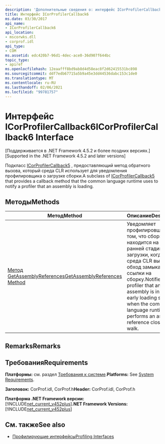 ```yaml
---
description: 'Дополнительные сведения о: интерфейс ICorProfilerCallback6'
title: Интерфейс ICorProfilerCallback6
ms.date: 03/30/2017
api_name:
- ICorProfilerCallback6
api_location:
- mscorwks.dll
- corprof.idl
api_type:
- COM
ms.assetid: edc420b7-96d1-4dec-ace0-36d907f644bc
topic_type:
- apiref
ms.openlocfilehash: 12eaafff8bd9ab8d4d58eac8f2d62415531bc898
ms.sourcegitcommit: ddf7edb67715a5b9a45e3dd44536dabc153c1de0
ms.translationtype: MT
ms.contentlocale: ru-RU
ms.lasthandoff: 02/06/2021
ms.locfileid: "99781757"
---
```

# <a name="icorprofilercallback6-interface"></a><span data-ttu-id="95d12-103">Интерфейс ICorProfilerCallback6</span><span class="sxs-lookup"><span data-stu-id="95d12-103">ICorProfilerCallback6 Interface</span></span>

<span data-ttu-id="95d12-104">[Поддерживается в .NET Framework 4.5.2 и более поздних версиях.]</span><span class="sxs-lookup"><span data-stu-id="95d12-104">[Supported in the .NET Framework 4.5.2 and later versions]</span></span>  
  
 <span data-ttu-id="95d12-105">Подкласс [ICorProfilerCallback5](icorprofilercallback5-interface.md) , предоставляющий метод обратного вызова, который среда CLR использует для уведомления профилировщика о загрузке сборки.</span><span class="sxs-lookup"><span data-stu-id="95d12-105">A subclass of [ICorProfilerCallback5](icorprofilercallback5-interface.md) that provides a callback method that the common language runtime uses to notify a profiler that an assembly is loading.</span></span>  
  
## <a name="methods"></a><span data-ttu-id="95d12-106">Методы</span><span class="sxs-lookup"><span data-stu-id="95d12-106">Methods</span></span>  
  
|<span data-ttu-id="95d12-107">Метод</span><span class="sxs-lookup"><span data-stu-id="95d12-107">Method</span></span>|<span data-ttu-id="95d12-108">Описание</span><span class="sxs-lookup"><span data-stu-id="95d12-108">Description</span></span>|  
|------------|-----------------|  
|[<span data-ttu-id="95d12-109">Метод GetAssemblyReferences</span><span class="sxs-lookup"><span data-stu-id="95d12-109">GetAssemblyReferences Method</span></span>](icorprofilercallback6-getassemblyreferences-method.md)|<span data-ttu-id="95d12-110">Уведомляет профилировщика о том, что сборка находится на очень ранней стадии загрузки, когда среда CLR выполняет обход замыкания ссылки на сборку.</span><span class="sxs-lookup"><span data-stu-id="95d12-110">Notifies the profiler that an assembly is in a very early loading stage, when the common language runtime performs an assembly reference closure walk.</span></span>|  
  
## <a name="remarks"></a><span data-ttu-id="95d12-111">Remarks</span><span class="sxs-lookup"><span data-stu-id="95d12-111">Remarks</span></span>  
  
## <a name="requirements"></a><span data-ttu-id="95d12-112">Требования</span><span class="sxs-lookup"><span data-stu-id="95d12-112">Requirements</span></span>  

 <span data-ttu-id="95d12-113">**Платформы:** см. раздел [Требования к системе](../../get-started/system-requirements.md).</span><span class="sxs-lookup"><span data-stu-id="95d12-113">**Platforms:** See [System Requirements](../../get-started/system-requirements.md).</span></span>  
  
 <span data-ttu-id="95d12-114">**Заголовок:** CorProf.idl, CorProf.h</span><span class="sxs-lookup"><span data-stu-id="95d12-114">**Header:** CorProf.idl, CorProf.h</span></span>  
  
 <span data-ttu-id="95d12-115">**Платформа .NET Framework версии:**[!INCLUDE[net_current_v452plus](../../../../includes/net-current-v452plus-md.md)]</span><span class="sxs-lookup"><span data-stu-id="95d12-115">**.NET Framework Versions:** [!INCLUDE[net_current_v452plus](../../../../includes/net-current-v452plus-md.md)]</span></span>  
  
## <a name="see-also"></a><span data-ttu-id="95d12-116">См. также</span><span class="sxs-lookup"><span data-stu-id="95d12-116">See also</span></span>

- [<span data-ttu-id="95d12-117">Профилирующие интерфейсы</span><span class="sxs-lookup"><span data-stu-id="95d12-117">Profiling Interfaces</span></span>](profiling-interfaces.md)
